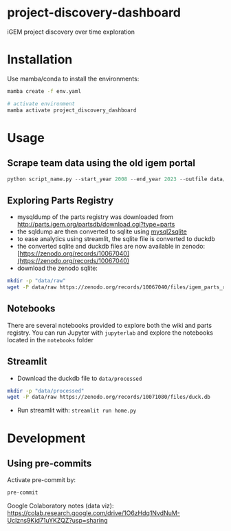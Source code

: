 # project-discovery-dashboard
 iGEM project discovery over time exploration

# Installation
Use mamba/conda to install the environments:
```bash
mamba create -f env.yaml

# activate environment
mamba activate project_discovery_dashboard
```

# Usage
## Scrape team data using the old igem portal
```python
python script_name.py --start_year 2008 --end_year 2023 --outfile data/raw/team_list_2008_2023.csv
```

## Exploring Parts Registry
- mysqldump of the parts registry was downloaded from http://parts.igem.org/partsdb/download.cgi?type=parts
- the sqldump are then converted to sqlite using [mysql2sqlite](https://github.com/techouse/mysql-to-sqlite3)
- to ease analytics using streamlit, the sqlite file is converted to duckdb
- the converted sqlite and duckdb files are now available in zenodo: [https://zenodo.org/records/10067040](https://zenodo.org/records/10067040)
- download the zenodo sqlite:
```bash
mkdir -p "data/raw"
wget -P data/raw https://zenodo.org/records/10067040/files/igem_parts_registry.sqlite
```

## Notebooks
There are several notebooks provided to explore both the wiki and parts registry.
You can run Jupyter with `jupyterlab` and explore the notebooks located in the `notebooks` folder

## Streamlit
- Download the duckdb file to `data/processed`
```bash
mkdir -p "data/processed"
wget -P data/raw https://zenodo.org/records/10071080/files/duck.db

```
- Run streamlit with: `streamlit run home.py `

# Development
## Using pre-commits
Activate pre-commit by:
```bash
pre-commit
```

Google Colaboratory notes (data viz): https://colab.research.google.com/drive/1O6zHdq1NvdNuM-UcIzns9Kid71uYKZQZ?usp=sharing 